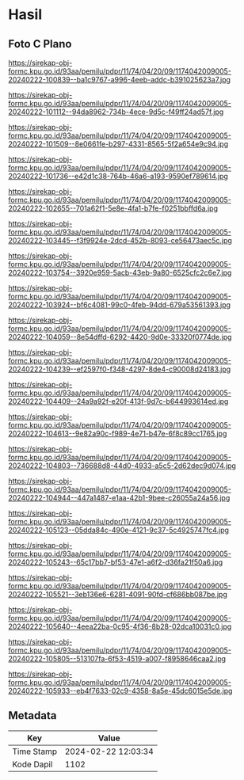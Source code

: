 # Hasil

## Foto C Plano

https://sirekap-obj-formc.kpu.go.id/93aa/pemilu/pdpr/11/74/04/20/09/1174042009005-20240222-100839--ba1c9767-a996-4eeb-addc-b391025623a7.jpg

https://sirekap-obj-formc.kpu.go.id/93aa/pemilu/pdpr/11/74/04/20/09/1174042009005-20240222-101112--94da8962-734b-4ece-9d5c-f49ff24ad57f.jpg

https://sirekap-obj-formc.kpu.go.id/93aa/pemilu/pdpr/11/74/04/20/09/1174042009005-20240222-101509--8e0661fe-b297-4331-8565-5f2a654e9c94.jpg

https://sirekap-obj-formc.kpu.go.id/93aa/pemilu/pdpr/11/74/04/20/09/1174042009005-20240222-101736--e42d1c38-764b-46a6-a193-9590ef789614.jpg

https://sirekap-obj-formc.kpu.go.id/93aa/pemilu/pdpr/11/74/04/20/09/1174042009005-20240222-102655--701a62f1-5e8e-4fa1-b7fe-f0251bbffd6a.jpg

https://sirekap-obj-formc.kpu.go.id/93aa/pemilu/pdpr/11/74/04/20/09/1174042009005-20240222-103445--f3f9924e-2dcd-452b-8093-ce56473aec5c.jpg

https://sirekap-obj-formc.kpu.go.id/93aa/pemilu/pdpr/11/74/04/20/09/1174042009005-20240222-103754--3920e959-5acb-43eb-9a80-6525cfc2c6e7.jpg

https://sirekap-obj-formc.kpu.go.id/93aa/pemilu/pdpr/11/74/04/20/09/1174042009005-20240222-103924--bf6c4081-99c0-4feb-94dd-679a53561393.jpg

https://sirekap-obj-formc.kpu.go.id/93aa/pemilu/pdpr/11/74/04/20/09/1174042009005-20240222-104059--8e54dffd-6292-4420-9d0e-33320f0774de.jpg

https://sirekap-obj-formc.kpu.go.id/93aa/pemilu/pdpr/11/74/04/20/09/1174042009005-20240222-104239--ef2597f0-f348-4297-8de4-c90008d24183.jpg

https://sirekap-obj-formc.kpu.go.id/93aa/pemilu/pdpr/11/74/04/20/09/1174042009005-20240222-104409--24a9a92f-e20f-413f-9d7c-b644993614ed.jpg

https://sirekap-obj-formc.kpu.go.id/93aa/pemilu/pdpr/11/74/04/20/09/1174042009005-20240222-104613--9e82a90c-f989-4e71-b47e-6f8c89cc1765.jpg

https://sirekap-obj-formc.kpu.go.id/93aa/pemilu/pdpr/11/74/04/20/09/1174042009005-20240222-104803--736688d8-44d0-4933-a5c5-2d62dec9d074.jpg

https://sirekap-obj-formc.kpu.go.id/93aa/pemilu/pdpr/11/74/04/20/09/1174042009005-20240222-104944--447a1487-e1aa-42b1-9bee-c26055a24a56.jpg

https://sirekap-obj-formc.kpu.go.id/93aa/pemilu/pdpr/11/74/04/20/09/1174042009005-20240222-105123--05dda84c-490e-4121-9c37-5c4925747fc4.jpg

https://sirekap-obj-formc.kpu.go.id/93aa/pemilu/pdpr/11/74/04/20/09/1174042009005-20240222-105243--65c17bb7-bf53-47e1-a6f2-d36fa21f50a6.jpg

https://sirekap-obj-formc.kpu.go.id/93aa/pemilu/pdpr/11/74/04/20/09/1174042009005-20240222-105521--3eb136e6-6281-4091-90fd-cf686bb087be.jpg

https://sirekap-obj-formc.kpu.go.id/93aa/pemilu/pdpr/11/74/04/20/09/1174042009005-20240222-105640--4eea22ba-0c95-4f36-8b28-02dca10031c0.jpg

https://sirekap-obj-formc.kpu.go.id/93aa/pemilu/pdpr/11/74/04/20/09/1174042009005-20240222-105805--513107fa-6f53-4519-a007-f8958646caa2.jpg

https://sirekap-obj-formc.kpu.go.id/93aa/pemilu/pdpr/11/74/04/20/09/1174042009005-20240222-105933--eb4f7633-02c9-4358-8a5e-45dc6015e5de.jpg


## Metadata

| Key        | Value               |
| ---------- | ------------------- |
| Time Stamp | 2024-02-22 12:03:34 |
| Kode Dapil | 1102                |



